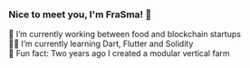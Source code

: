 ### Nice to meet you, I'm FraSma! 👋

🦄 I’m currently working between food and blockchain startups<br>
🙇🏻 I’m currently learning Dart, Flutter and Solidity <br>
🌳 Fun fact: Two years ago I created a modular vertical farm <br>

